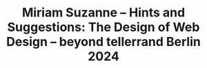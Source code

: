 ---
layout: bookmark
title: >-
  Miriam Suzanne – Hints and Suggestions: The Design of Web Design – beyond
  tellerrand Berlin 2024
tags:
  - Bookmarks
  - YouTube
  - CSS
  - Browsers
  - Progressive enhancement
  - Accessibility
  - Design
  - Web
  - Web Design
  - Web Standards
created: '2024-12-03T01:49:42.893Z'
link: https://youtu.be/s2rqYu6jqWY?si=Cb2-HKxfm6OFn0NF
id: 913282788
image: https://i.ytimg.com/vi/s2rqYu6jqWY/hqdefault.jpg
---